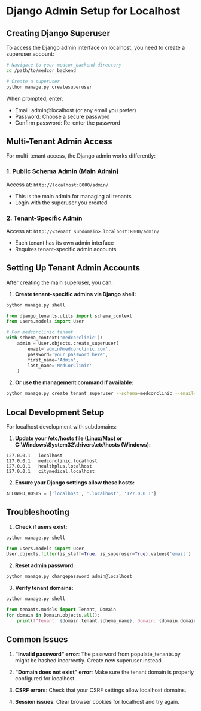 # Django Admin Setup for Localhost

## Creating Django Superuser

To access the Django admin interface on localhost, you need to create a superuser account:

```bash
# Navigate to your medcor_backend directory
cd /path/to/medcor_backend

# Create a superuser
python manage.py createsuperuser
```

When prompted, enter:
- Email: admin@localhost (or any email you prefer)
- Password: Choose a secure password
- Confirm password: Re-enter the password

## Multi-Tenant Admin Access

For multi-tenant access, the Django admin works differently:

### 1. Public Schema Admin (Main Admin)
Access at: `http://localhost:8000/admin/`
- This is the main admin for managing all tenants
- Login with the superuser you created

### 2. Tenant-Specific Admin
Access at: `http://<tenant_subdomain>.localhost:8000/admin/`
- Each tenant has its own admin interface
- Requires tenant-specific admin accounts

## Setting Up Tenant Admin Accounts

After creating the main superuser, you can:

1. **Create tenant-specific admins via Django shell:**
```bash
python manage.py shell
```

```python
from django_tenants.utils import schema_context
from users.models import User

# For medcorclinic tenant
with schema_context('medcorclinic'):
    admin = User.objects.create_superuser(
        email='admin@medcorclinic.com',
        password='your_password_here',
        first_name='Admin',
        last_name='MedCorClinic'
    )
```

2. **Or use the management command if available:**
```bash
python manage.py create_tenant_superuser --schema=medcorclinic --email=admin@medcorclinic.com
```

## Local Development Setup

For localhost development with subdomains:

1. **Update your /etc/hosts file (Linux/Mac) or C:\Windows\System32\drivers\etc\hosts (Windows):**
```
127.0.0.1   localhost
127.0.0.1   medcorclinic.localhost
127.0.0.1   healthplus.localhost
127.0.0.1   citymedical.localhost
```

2. **Ensure your Django settings allow these hosts:**
```python
ALLOWED_HOSTS = ['localhost', '.localhost', '127.0.0.1']
```

## Troubleshooting

1. **Check if users exist:**
```bash
python manage.py shell
```
```python
from users.models import User
User.objects.filter(is_staff=True, is_superuser=True).values('email')
```

2. **Reset admin password:**
```bash
python manage.py changepassword admin@localhost
```

3. **Verify tenant domains:**
```bash
python manage.py shell
```
```python
from tenants.models import Tenant, Domain
for domain in Domain.objects.all():
    print(f"Tenant: {domain.tenant.schema_name}, Domain: {domain.domain}")
```

## Common Issues

1. **"Invalid password" error**: The password from populate_tenants.py might be hashed incorrectly. Create new superuser instead.

2. **"Domain does not exist" error**: Make sure the tenant domain is properly configured for localhost.

3. **CSRF errors**: Check that your CSRF settings allow localhost domains.

4. **Session issues**: Clear browser cookies for localhost and try again.